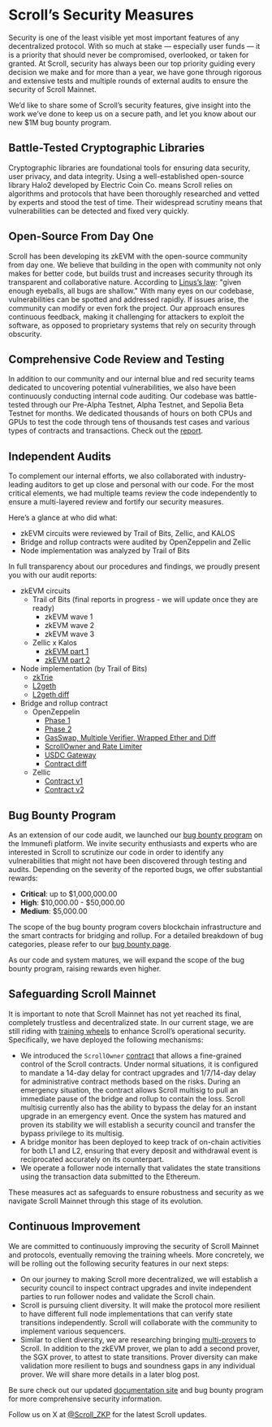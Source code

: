 # Scroll’s Security Measures

Security is one of the least visible yet most important features of any decentralized protocol.  With so much at stake — especially user funds — it is a priority that should never be compromised, overlooked, or taken for granted. At Scroll, security has always been our top priority guiding every decision we make and for more than a year, we have gone through rigorous and extensive tests and multiple rounds of external audits to ensure the security of Scroll Mainnet. 

We’d like to share some of Scroll’s security features, give insight into the work we’ve done to keep us on a secure path, and let you know about our new $1M bug bounty program. 

## Battle-Tested Cryptographic Libraries

Cryptographic libraries are foundational tools for ensuring data security, user privacy, and data integrity. Using a well-established open-source library Halo2 developed by Electric Coin Co. means Scroll relies on algorithms and protocols that have been thoroughly researched and vetted by experts and stood the test of time. Their widespread scrutiny means that vulnerabilities can be detected and fixed very quickly. 

## Open-Source From Day One

Scroll has been developing its zkEVM with the open-source community from day one. We believe that building in the open with community not only makes for better code, but builds trust and increases security through its transparent and collaborative nature. According to [Linus’s law](https://en.wikipedia.org/wiki/Linus%27s_law): "given enough eyeballs, all bugs are shallow." With many eyes on our codebase, vulnerabilities can be spotted and addressed rapidly. If issues arise, the community can modify or even fork the project. Our approach ensures continuous feedback, making it challenging for attackers to exploit the software, as opposed to proprietary systems that rely on security through obscurity.

## Comprehensive Code Review and Testing

In addition to our community and our internal blue and red security teams dedicated to uncovering potential vulnerabilities, we also have been continuously conducting internal code auditing. Our codebase was battle-tested through our Pre-Alpha Testnet, Alpha Testnet, and Sepolia Beta Testnet for months. We dedicated thousands of hours on both CPUs and GPUs to test the code through tens of thousands test cases and various types of contracts and transactions. Check out the [report](https://circuit-release.s3.us-west-2.amazonaws.com/testool/nightly.1695216104.47e2015.html).

## Independent Audits

To complement our internal efforts, we also collaborated with industry-leading auditors to get up close and personal with our code. For the most critical elements, we had multiple teams review the code independently to ensure a multi-layered review and fortify our security measures. 

Here’s a glance at who did what:

- zkEVM circuits were reviewed by Trail of Bits, Zellic, and KALOS
- Bridge and rollup contracts were audited by OpenZeppelin and Zellic
- Node implementation was analyzed by Trail of Bits

In full transparency about our procedures and findings, we proudly present you with our audit reports: 

- zkEVM circuits
    - Trail of Bits (final reports in progress - we will update once they are ready)
        - zkEVM wave 1
        - zkEVM wave 2
        - zkEVM wave 3
    - Zellic x Kalos
        - [zkEVM part 1](https://github.com/Zellic/publications/blob/master/Scroll%20zkEVM%20-%20Part%201%20-%20Audit%20Report.pdf)
        - [zkEVM part 2](https://github.com/Zellic/publications/blob/master/Scroll%20zkEVM%20-%20Part%202%20-%20Audit%20Report.pdf)
- Node implementation (by Trail of Bits)
    - [zkTrie](https://github.com/trailofbits/publications/blob/master/reviews/2023-07-scroll-zktrie-securityreview.pdf)
    - [L2geth](https://github.com/trailofbits/publications/blob/master/reviews/2023-08-scrollL2geth-initial-securityreview.pdf)
    - [L2geth diff](https://github.com/trailofbits/publications/blob/master/reviews/2023-08-scrollL2geth-securityreview.pdf)
- Bridge and rollup contract
    - OpenZeppelin
        - [Phase 1](https://blog.openzeppelin.com/scroll-layer-1-audit-1)
        - [Phase 2](https://blog.openzeppelin.com/scroll-phase-2-audit)
        - [GasSwap, Multiple Verifier, Wrapped Ether and Diff](https://blog.openzeppelin.com/scroll-gasswap-multiple-verifier-wrapped-ether-and-diff-audit)
        - [ScrollOwner and Rate Limiter](https://blog.openzeppelin.com/scrollowner-and-rate-limiter-audit)
        - [USDC Gateway](https://blog.openzeppelin.com/scroll-usdc-gateway-audit)
        - [Contract diff](https://blog.openzeppelin.com/scroll-diff-audit-report)
    - Zellic
        - [Contract v1](https://github.com/Zellic/publications/blob/master/Scroll%20-%2005.26.23%20Zellic%20Audit%20Report.pdf)
        - [Contract v2](https://github.com/Zellic/publications/blob/master/Scroll%20-%2009.27.23%20Zellic%20Audit%20Report.pdf)

## Bug Bounty Program

As an extension of our code audit, we launched our [bug bounty program](https://immunefi.com/bounty/scroll/) on the Immunefi platform. We invite security enthusiasts and experts who are interested in Scroll to scrutinize our code in order to identify any vulnerabilities that might not have been discovered through testing and audits. Depending on the severity of the reported bugs, we offer substantial rewards:

- **Critical**: up to \$1,000,000.00
- **High**: \$10,000.00 - \$50,000.00
- **Medium**: \$5,000.00

The scope of the bug bounty program covers blockchain infrastructure and the smart contracts for bridging and rollup. For a detailed breakdown of bug categories, please refer to our [bug bounty page](https://immunefi.com/bounty/scroll/). 

As our code and system matures, we will expand the scope of the bug bounty program, raising rewards even higher. 

## Safeguarding Scroll Mainnet

It is important to note that Scroll Mainnet has not yet reached its final, completely trustless and decentralized state. In our current stage, we are still riding with [training wheels](https://ethereum-magicians.org/t/proposed-milestones-for-rollups-taking-off-training-wheels/11571) to enhance Scroll’s operational security. Specifically, we have deployed the following mechanisms:

- We introduced the `ScrollOwner` [contract](https://github.com/scroll-tech/scroll/blob/develop/contracts/src/misc/ScrollOwner.sol) that allows a fine-grained control of the Scroll contracts. Under normal situations, it is configured to mandate a 14-day delay for contract upgrades and 1/7/14-day delay for administrative contract methods based on the risks. During an emergency situation, the contract allows Scroll multisig to pull an immediate pause of the bridge and rollup to contain the loss. Scroll multisig currently also has the ability to bypass the delay for an instant upgrade in an emergency event. Once the system has matured and proven its stability we will establish a security council and transfer the bypass privilege to its multisig.
- A bridge monitor has been deployed to keep track of on-chain activities for both L1 and L2, ensuring that every deposit and withdrawal event is reciprocated accurately on its counterpart.
- We operate a follower node internally that validates the state transitions using the transaction data submitted to the Ethereum.

These measures act as safeguards to ensure robustness and security as we navigate Scroll Mainnet through this stage of its evolution. 

## Continuous Improvement

We are committed to continuously improving the security of Scroll Mainnet and protocols, eventually removing the training wheels. More concretely, we will be rolling out the following security features in our next steps:

- On our journey to making Scroll more decentralized, we will establish a security council to inspect contract upgrades and invite independent parties to run follower nodes and validate the Scroll chain.
- Scroll is pursuing client diversity. It will make the protocol more resilient to have different full node implementations that can verify state transitions independently. Scroll will collaborate with the community to implement various sequencers.
- Similar to client diversity, we are researching bringing [multi-provers](https://ethresear.ch/t/2fa-zk-rollups-using-sgx/14462) to Scroll. In addition to the zkEVM prover, we plan to add a second prover, the SGX prover, to attest to state transitions. Prover diversity can make validation more resilient to bugs and soundness gaps in any individual prover. We will share more details in a later blog post.

Be sure check out our updated [documentation site](https://docs.scroll.io/en/home/) and bug bounty program for more comprehensive security information. 

Follow us on X at [@Scroll_ZKP](https://twitter.com/scroll_zkp) for the latest Scroll updates. 